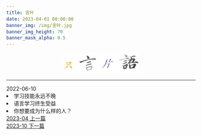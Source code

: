 ```yaml
---
title: 言叶
date: 2023-04-01 00:00:00
banner_img: /img/言叶.jpg
banner_img_height: 70
banner_mask_alpha: 0.5
---
```

<div align=center>
  <img src="img/../../../../img/只言片语.png" width=200px>
  <hr>
</div>

<!-- float music -->
<div style="opacity:0.9 ;position:fixed; bottom:10px; left:10px;-webkit-transform:scale(0.85)">
  
</div>

<!-- daily notes -->
<detailsopen>
  <summary>2022-06-10</summary>
  <li>学习技能永远不晚</li>
  <li>语言学习终生受益</li>
  <li>你想要成为什么样的人？</li>
</detailsopen>



<!-- prevnext switch -->
<div class="post-prevnext">
  <article class="post-prev col-6">
    <a href="/言叶/2023/2023-04/">
      <i class="iconfont icon-arrowleft"></i>
      <span class="hidden-mobile">2023-04</span> 
      <span class="visible-mobile">上一篇</span>
    </a>
  </article>
  <article class="post-next col-6">
    <a href="/言叶/2023/2023-10/">
      <span class="hidden-mobile">2023-10</span>
      <span class="visible-mobile">下一篇</span>
      <i class="iconfont icon-arrowright"></i>
    </a>
  </article>
</div>
